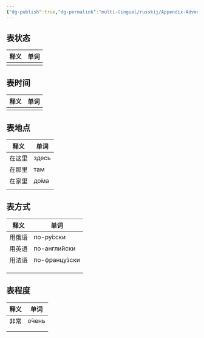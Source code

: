 ```yaml
---
{"dg-publish":true,"dg-permalink":"multi-lingual/russkij/Appendix-Adverb","permalink":"/multi-lingual/russkij/Appendix-Adverb/","dgPassFrontmatter":true}
---
```



## 表状态
| 释义  | 单词  |
| --- | --- |
|     |     |

## 表时间
| 释义  | 单词  |
| --- | --- |
|     |     |

## 表地点
| 释义  | 单词    |
| --- | ----- |
| 在这里 | здесь |
| 在那里 | там   |
| 在家里 | до́ма |
|     |       |

## 表方式
| 释义  | 单词             |
| --- | -------------- |
| 用俄语 | по-ру́сски     |
| 用英语 | по-англи́йски  |
| 用法语 | по-францу́зски |
|     |                |
|     |                |
|     |                |


## 表程度
| 释义  | 单词     |
| --- | ------ |
| 非常  | о́чень |
|     |        |
|     |        |

